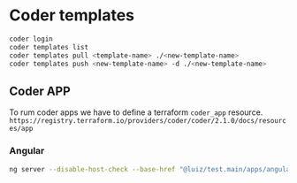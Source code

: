 # Coder templates

```sh
coder login
coder templates list
coder templates pull <template-name> ./<new-template-name>
coder templates push <new-template-name> -d ./<new-template-name>
```

## Coder APP
To rum coder apps we have to define a terraform `coder_app` resource.
`https://registry.terraform.io/providers/coder/coder/2.1.0/docs/resources/app`



### Angular
```sh
ng server --disable-host-check --base-href "@luiz/test.main/apps/angular"
```
